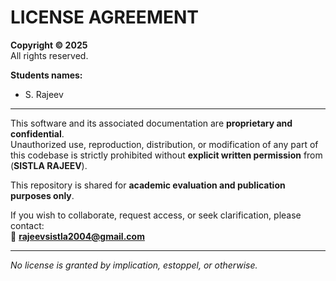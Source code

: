 # LICENSE AGREEMENT

**Copyright © 2025**  
All rights reserved.  

**Students names:**  
- S. Rajeev  


---

This software and its associated documentation are **proprietary and confidential**.  
Unauthorized use, reproduction, distribution, or modification of any part of this codebase is strictly prohibited without **explicit written permission** from (**SISTLA RAJEEV**).

This repository is shared for **academic evaluation and publication purposes only**.

If you wish to collaborate, request access, or seek clarification, please contact:  
📧 **rajeevsistla2004@gmail.com**

---

_No license is granted by implication, estoppel, or otherwise._
